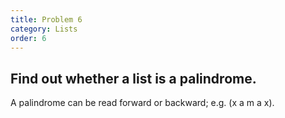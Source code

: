 ```yaml
---
title: Problem 6
category: Lists
order: 6
---
```


## Find out whether a list is a palindrome.

A palindrome can be read forward or backward; e.g. (x a m a x).


